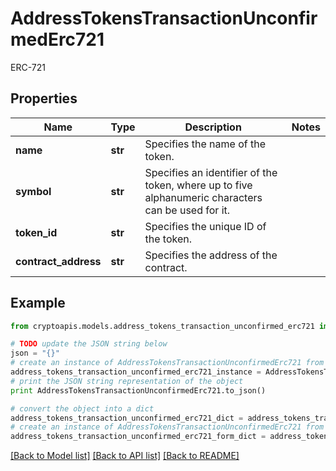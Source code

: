 # AddressTokensTransactionUnconfirmedErc721

ERC-721

## Properties
Name | Type | Description | Notes
------------ | ------------- | ------------- | -------------
**name** | **str** | Specifies the name of the token. | 
**symbol** | **str** | Specifies an identifier of the token, where up to five alphanumeric characters can be used for it. | 
**token_id** | **str** | Specifies the unique ID of the token. | 
**contract_address** | **str** | Specifies the address of the contract. | 

## Example

```python
from cryptoapis.models.address_tokens_transaction_unconfirmed_erc721 import AddressTokensTransactionUnconfirmedErc721

# TODO update the JSON string below
json = "{}"
# create an instance of AddressTokensTransactionUnconfirmedErc721 from a JSON string
address_tokens_transaction_unconfirmed_erc721_instance = AddressTokensTransactionUnconfirmedErc721.from_json(json)
# print the JSON string representation of the object
print AddressTokensTransactionUnconfirmedErc721.to_json()

# convert the object into a dict
address_tokens_transaction_unconfirmed_erc721_dict = address_tokens_transaction_unconfirmed_erc721_instance.to_dict()
# create an instance of AddressTokensTransactionUnconfirmedErc721 from a dict
address_tokens_transaction_unconfirmed_erc721_form_dict = address_tokens_transaction_unconfirmed_erc721.from_dict(address_tokens_transaction_unconfirmed_erc721_dict)
```
[[Back to Model list]](../README.md#documentation-for-models) [[Back to API list]](../README.md#documentation-for-api-endpoints) [[Back to README]](../README.md)


